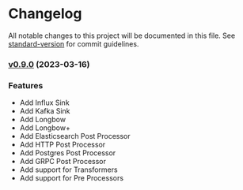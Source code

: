 # Changelog


All notable changes to this project will be documented in this file. See [standard-version](https://github.com/conventional-changelog/standard-version) for commit guidelines.

### [v0.9.0](https://github.com/goto/dagger/releases/tag/v0.9.0) (2023-03-16)

### Features

- Add Influx Sink
- Add Kafka Sink
- Add Longbow
- Add Longbow+
- Add Elasticsearch Post Processor
- Add HTTP Post Processor
- Add Postgres Post Processor
- Add GRPC Post Processor
- Add support for Transformers
- Add support for Pre Processors
